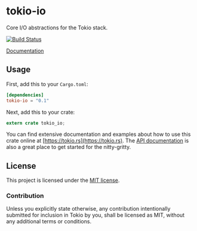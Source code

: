# tokio-io

Core I/O abstractions for the Tokio stack.

[![Build Status](https://travis-ci.org/tokio-rs/tokio-io.svg?branch=master)](https://travis-ci.org/tokio-rs/tokio-io)

[Documentation](https://docs.rs/tokio-io/0.1.11/tokio_io)

## Usage

First, add this to your `Cargo.toml`:

```toml
[dependencies]
tokio-io = "0.1"
```

Next, add this to your crate:

```rust
extern crate tokio_io;
```

You can find extensive documentation and examples about how to use this crate
online at [https://tokio.rs](https://tokio.rs). The [API
documentation](https://docs.rs/tokio-io) is also a great place to get started
for the nitty-gritty.

## License

This project is licensed under the [MIT license](LICENSE).

### Contribution

Unless you explicitly state otherwise, any contribution intentionally submitted
for inclusion in Tokio by you, shall be licensed as MIT, without any additional
terms or conditions.
